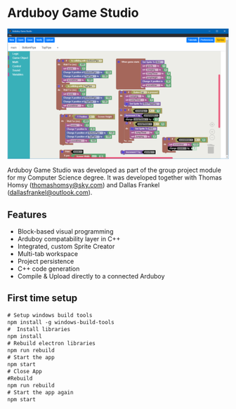 # Arduboy Game Studio

![Arduboy Game Studio](ide-1.png)

Arduboy Game Studio was developed as part of the group project module for my Computer Science degree. It was developed together with Thomas Homsy (thomashomsy@sky.com) and Dallas Frankel (dallasfrankel@outlook.com).

## Features
- Block-based visual programming
- Arduboy compatability layer in C++
- Integrated, custom Sprite Creator
- Multi-tab workspace
- Project persistence
- C++ code generation
- Compile & Upload directly to a connected Arduboy

## First time setup
```
# Setup windows build tools
npm install -g windows-build-tools
#  Install libraries
npm install
# Rebuild electron libraries
npm run rebuild
# Start the app
npm start
# Close App
#Rebuild
npm run rebuild
# Start the app again
npm start
```
